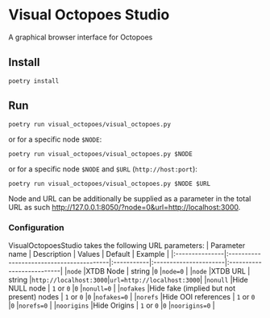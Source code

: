 # Visual Octopoes Studio

A graphical browser interface for Octopoes

## Install
```
poetry install
```

## Run
```
poetry run visual_octopoes/visual_octopoes.py
```
or for a specific node `$NODE`:
```
poetry run visual_octopoes/visual_octopoes.py $NODE
```
or for a specific node `$NODE` and `$URL` (`http://host:port`):
```
poetry run visual_octopoes/visual_octopoes.py $NODE $URL
```
Node and URL can be additionally be supplied as a parameter in the total URL as such http://127.0.0.1:8050/?node=0&url=http://localhost:3000.

### Configuration
VisualOctopoesStudio takes the following URL parameters:
| Parameter name | Description                              | Values     | Default               | Example                   |
|:---------------|:-----------------------------------------|:-----------|:----------------------|:--------------------------|
|`node`          |XTDB Node                                 | string     |`0`                    |`node=0`                   |
|`node`          |XTDB URL                                  | string     |`http://localhost:3000`|`url=http://localhost:3000`|
|`nonull`        |Hide NULL node                            | `1` or `0` |`0`                    |`nonull=0`                 |
|`nofakes`       |Hide fake (implied but not present) nodes | `1` or `0` |`0`                    |`nofakes=0`                |
|`norefs`        |Hide OOI references                       | `1` or `0` |`0`                    |`norefs=0`                 |
|`noorigins`     |Hide Origins                              | `1` or `0` |`0`                    |`noorigins=0`              |
